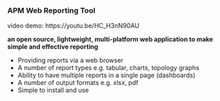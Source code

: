 <h3>APM Web Reporting Tool</h3>
<p>video demo: https://youtu.be/HC_H3nN90AU</p>

**an open source, lightweight, multi-platform web application to make simple and effective reporting**<br/>

- Providing reports via a web browser
- A number of report types e.g. tabular, charts, topology graphs
- Ability to have multiple reports in a single page (dashboards)
- A number of output formats e.g. xlsx, pdf
- Simple to install and use
